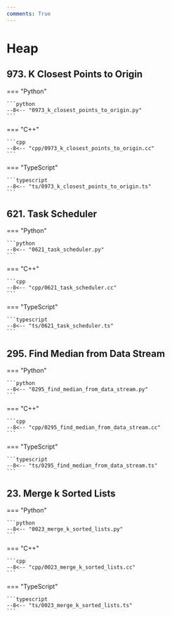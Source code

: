 ```yaml
---
comments: True
---
```


# Heap

## 973. K Closest Points to Origin

=== "Python"

    ```python
    --8<-- "0973_k_closest_points_to_origin.py"
    ```

=== "C++"

    ```cpp
    --8<-- "cpp/0973_k_closest_points_to_origin.cc"
    ```

=== "TypeScript"

    ```typescript
    --8<-- "ts/0973_k_closest_points_to_origin.ts"
    ```

## 621. Task Scheduler

=== "Python"

    ```python
    --8<-- "0621_task_scheduler.py"
    ```

=== "C++"

    ```cpp
    --8<-- "cpp/0621_task_scheduler.cc"
    ```

=== "TypeScript"

    ```typescript
    --8<-- "ts/0621_task_scheduler.ts"
    ```

## 295. Find Median from Data Stream

=== "Python"

    ```python
    --8<-- "0295_find_median_from_data_stream.py"
    ```

=== "C++"

    ```cpp
    --8<-- "cpp/0295_find_median_from_data_stream.cc"
    ```

=== "TypeScript"

    ```typescript
    --8<-- "ts/0295_find_median_from_data_stream.ts"
    ```

## 23. Merge k Sorted Lists

=== "Python"

    ```python
    --8<-- "0023_merge_k_sorted_lists.py"
    ```

=== "C++"

    ```cpp
    --8<-- "cpp/0023_merge_k_sorted_lists.cc"
    ```

=== "TypeScript"

    ```typescript
    --8<-- "ts/0023_merge_k_sorted_lists.ts"
    ```
